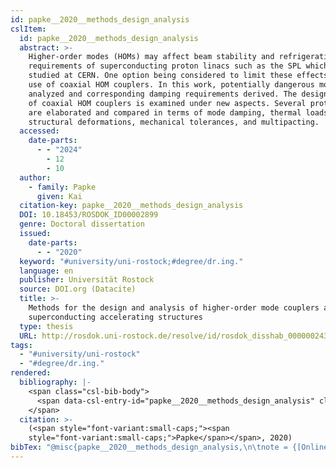 ```yaml
---
id: papke__2020__methods_design_analysis
cslItem:
  id: papke__2020__methods_design_analysis
  abstract: >-
    Higher-order modes (HOMs) may affect beam stability and refrigeration
    requirements of superconducting proton linacs such as the SPL which is being
    studied at CERN. One option being considered to limit these effects is the
    use of coaxial HOM couplers. In this work, potentially dangerous modes are
    analyzed and corresponding damping requirements derived. The design process
    of coaxial HOM couplers is examined under new aspects. Several prototypes
    are elaborated and compared in terms of mode damping, thermal loads,
    structural deformations, mechanical tolerances, and multipacting.
  accessed:
    date-parts:
      - - "2024"
        - 12
        - 10
  author:
    - family: Papke
      given: Kai
  citation-key: papke__2020__methods_design_analysis
  DOI: 10.18453/ROSDOK_ID00002899
  genre: Doctoral dissertation
  issued:
    date-parts:
      - - "2020"
  keyword: "#university/uni-rostock;#degree/dr.ing."
  language: en
  publisher: Universität Rostock
  source: DOI.org (Datacite)
  title: >-
    Methods for the design and analysis of higher-order mode couplers applied to
    superconducting accelerating structures
  type: thesis
  URL: http://rosdok.uni-rostock.de/resolve/id/rosdok_disshab_0000002434
tags:
  - "#university/uni-rostock"
  - "#degree/dr.ing."
rendered:
  bibliography: |-
    <span class="csl-bib-body">
      <span data-csl-entry-id="papke__2020__methods_design_analysis" class="csl-entry"><span class='author-bib'>Papke</span>. <span class='date-bib'>(2020)</span>. <span class='title'><i><b><span style="font-style:normal;">Methods for the design and analysis of higher-order mode couplers applied to superconducting accelerating structures</span></b></i></span> [Doctoral dissertation, Universität Rostock]. <span class='URL'><a href='https://doi.org/10.18453/ROSDOK_ID00002899'>LINK</a></span></span>
    </span>
  citation: >-
    (<span style="font-variant:small-caps;"><span
    style="font-variant:small-caps;">Papke</span></span>, 2020)
bibTex: "@misc{papke__2020__methods_design_analysis,\n\tnote = {[Online; accessed 2024-12-10]},\n\tauthor = {Papke, Kai},\n\tdoi = {10.18453/ROSDOK_ID00002899},\n\tyear = {2020},\n\tschool = {Universit{\\\" a}t Rostock},\n\ttitle = {Methods for the design and analysis of higher-order mode couplers applied to superconducting accelerating structures},\n\ttype = {Doctoral dissertation},\n\turl = {http://rosdok.uni-rostock.de/resolve/id/rosdok_disshab_0000002434},\n}\n\n"
---
```

